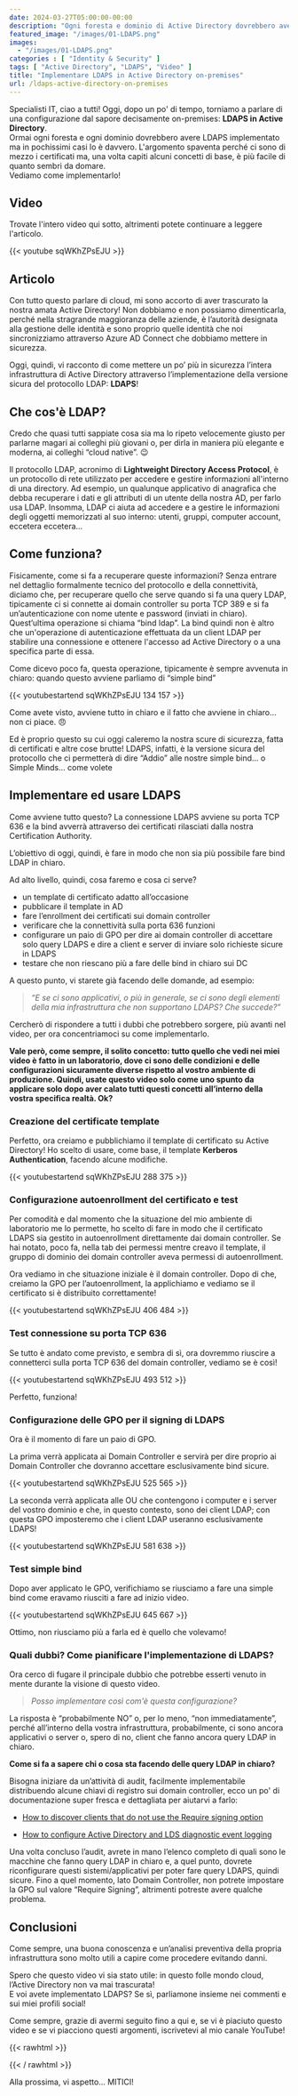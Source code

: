 ```yaml
---
date: 2024-03-27T05:00:00-00:00
description: "Ogni foresta e dominio di Active Directory dovrebbero avere LDAPS implementato ma in pochissimi casi lo è davvero. L'argomento spaventa perché ci sono di mezzo i certificati ma, una volta capiti alcuni concetti di base, è più facile di quanto sembri da domare. Vediamo come implementarlo!"
featured_image: "/images/01-LDAPS.png"
images:
  - "/images/01-LDAPS.png"
categories : [ "Identity & Security" ]
tags: [ "Active Directory", "LDAPS", "Video" ]
title: "Implementare LDAPS in Active Directory on-premises"
url: /ldaps-active-directory-on-premises
---
```

Specialisti IT, ciao a tutti! Oggi, dopo un po' di tempo, torniamo a parlare di una configurazione dal sapore decisamente on-premises: **LDAPS in Active Directory**.  
Ormai ogni foresta e ogni dominio dovrebbero avere LDAPS implementato ma in pochissimi casi lo è davvero. L'argomento spaventa perché ci sono di mezzo i certificati ma, una volta capiti alcuni concetti di base, è più facile di quanto sembri da domare.  
Vediamo come implementarlo!

## Video
Trovate l'intero video qui sotto, altrimenti potete continuare a leggere l'articolo.

{{< youtube sqWKhZPsEJU >}}

## Articolo

Con tutto questo parlare di cloud, mi sono accorto di aver trascurato la nostra amata Active Directory! Non dobbiamo e non possiamo dimenticarla, perché nella stragrande maggioranza delle aziende, è l’autorità designata alla gestione delle identità e sono proprio quelle identità che noi sincronizziamo attraverso Azure AD Connect che dobbiamo mettere in sicurezza.

Oggi, quindi, vi racconto di come mettere un po’ più in sicurezza l’intera infrastruttura di Active Directory attraverso l’implementazione della versione sicura del protocollo LDAP: **LDAPS**!

## Che cos'è LDAP?

Credo che quasi tutti sappiate cosa sia ma lo ripeto velocemente giusto per parlarne magari ai colleghi più giovani o, per dirla in maniera più elegante e moderna, ai colleghi “cloud native”. 😉 

Il protocollo LDAP, acronimo di **Lightweight Directory Access Protocol**, è un protocollo di rete utilizzato per accedere e gestire informazioni all'interno di una directory. Ad esempio, un qualunque applicativo di anagrafica che debba recuperare i dati e gli attributi di un utente della nostra AD, per farlo usa LDAP. Insomma, LDAP ci aiuta ad accedere e a gestire le informazioni degli oggetti memorizzati al suo interno: utenti, gruppi, computer account, eccetera eccetera...

## Come funziona?

Fisicamente, come si fa a recuperare queste informazioni? Senza entrare nel dettaglio formalmente tecnico del protocollo e della connettività, diciamo che, per recuperare quello che serve quando si fa una query LDAP, tipicamente ci si connette ai domain controller su porta TCP 389 e si fa un’autenticazione con nome utente e password (inviati in chiaro).  
Quest’ultima operazione si chiama “bind ldap”. La bind quindi non è altro che un'operazione di autenticazione effettuata da un client LDAP per stabilire una connessione e ottenere l'accesso ad Active Directory o a una specifica parte di essa.

Come dicevo poco fa, questa operazione, tipicamente è sempre avvenuta in chiaro: quando questo avviene parliamo di “simple bind”

{{< youtubestartend sqWKhZPsEJU 134 157 >}}

Come avete visto, avviene tutto in chiaro e il fatto che avviene in chiaro... non ci piace. 😠

Ed è proprio questo su cui oggi caleremo la nostra scure di sicurezza, fatta di certificati e altre cose brutte! LDAPS, infatti, è la versione sicura del protocollo che ci permetterà di dire “Addio” alle nostre simple bind... o Simple Minds... come volete

## Implementare ed usare LDAPS

Come avviene tutto questo? La connessione LDAPS avviene su porta TCP 636 e la bind avverrà attraverso dei certificati rilasciati dalla nostra Certification Authority.

L’obiettivo di oggi, quindi, è fare in modo che non sia più possibile fare bind LDAP in chiaro.

Ad alto livello, quindi, cosa faremo e cosa ci serve?
- un template di certificato adatto all’occasione
- pubblicare il template in AD
- fare l’enrollment dei certificati sui domain controller
- verificare che la connettività sulla porta 636 funzioni
- configurare un paio di GPO per dire ai domain controller di accettare solo query LDAPS e dire a client e server di inviare solo richieste sicure in LDAPS
- testare che non riescano più a fare delle bind in chiaro sui DC

A questo punto, vi starete già facendo delle domande, ad esempio:

> *“E se ci sono applicativi, o più in generale, se ci sono degli elementi della mia infrastruttura che non supportano LDAPS? Che succede?”*

Cercherò di rispondere a tutti i dubbi che potrebbero sorgere, più avanti nel video, per ora concentriamoci su come implementarlo.

**Vale però, come sempre, il solito concetto: tutto quello che vedi nei miei video è fatto in un laboratorio, dove ci sono delle condizioni e delle configurazioni sicuramente diverse rispetto al vostro ambiente di produzione. Quindi, usate questo video solo come uno spunto da applicare solo dopo aver calato tutti questi concetti all’interno della vostra specifica realtà. Ok?**

### Creazione del certificate template

Perfetto, ora creiamo e pubblichiamo il template di certificato su Active Directory! Ho scelto di usare, come base, il template **Kerberos Authentication**, facendo alcune modifiche.

{{< youtubestartend sqWKhZPsEJU 288 375 >}}

### Configurazione autoenrollment del certificato e test

Per comodità e dal momento che la situazione del mio ambiente di laboratorio me lo permette, ho scelto di fare in modo che il certificato LDAPS sia gestito in autoenrollment direttamente dai domain controller.  Se hai notato, poco fa, nella tab dei permessi mentre creavo il template, il gruppo di dominio dei domain controller aveva permessi di autoenrollment.

Ora vediamo in che situazione iniziale è il domain controller. Dopo di che, creiamo la GPO per l’autoenrollment, la applichiamo e vediamo se il certificato si è distribuito correttamente!

{{< youtubestartend sqWKhZPsEJU 406 484 >}}

### Test connessione su porta TCP 636

Se tutto è andato come previsto, e sembra di sì, ora dovremmo riuscire a connetterci sulla porta TCP 636 del domain controller, vediamo se è così!

{{< youtubestartend sqWKhZPsEJU 493 512 >}}

Perfetto, funziona!

### Configurazione delle GPO per il signing di LDAPS

Ora è il momento di fare un paio di GPO.

La prima verrà applicata ai Domain Controller e servirà per dire proprio ai Domain Controller che dovranno accettare esclusivamente bind sicure.

{{< youtubestartend sqWKhZPsEJU 525 565 >}}

La seconda verrà applicata alle OU che contengono i computer e i server del vostro dominio e che, in questo contesto, sono dei client LDAP; con questa GPO imposteremo che i client LDAP useranno esclusivamente LDAPS!

{{< youtubestartend sqWKhZPsEJU 581 638 >}}

### Test simple bind

Dopo aver applicato le GPO, verifichiamo se riusciamo a fare una simple bind come eravamo riusciti a fare ad inizio video.

{{< youtubestartend sqWKhZPsEJU 645 667 >}}

Ottimo, non riusciamo più a farla ed è quello che volevamo!

### Quali dubbi? Come pianificare l'implementazione di LDAPS?

Ora cerco di fugare il principale dubbio che potrebbe esserti venuto in mente durante la visione di questo video.

> *Posso implementare così com'è questa configurazione?*

La risposta è “probabilmente NO” o, per lo meno, “non immediatamente”, perché all’interno della vostra infrastruttura, probabilmente, ci sono ancora applicativi o server o, spero di no, client che fanno ancora query LDAP in chiaro.

**Come si fa a sapere chi o cosa sta facendo delle query LDAP in chiaro?**

Bisogna iniziare da un’attività di audit, facilmente implementabile distribuendo alcune chiavi di registro sui domain controller, ecco un po' di documentazione super fresca e dettagliata per aiutarvi a farlo:
- [How to discover clients that do not use the Require signing option](https://learn.microsoft.com/en-us/troubleshoot/windows-server/identity/enable-ldap-signing-in-windows-server#how-to-discover-clients-that-do-not-use-the-require-signing-option)

- [How to configure Active Directory and LDS diagnostic event logging](https://learn.microsoft.com/en-GB/troubleshoot/windows-server/identity/configure-ad-and-lds-event-logging)

Una volta concluso l’audit, avrete in mano l’elenco completo di quali sono le macchine che fanno query LDAP in chiaro e, a quel punto, dovrete riconfigurare questi sistemi/applicativi per poter fare query LDAPS, quindi sicure. Fino a quel momento, lato Domain Controller, non potrete impostare la GPO sul valore “Require Signing”, altrimenti potreste avere qualche problema.

## Conclusioni

Come sempre, una buona conoscenza e un’analisi preventiva della propria infrastruttura sono molto utili a capire come procedere evitando danni.

Spero che questo video vi sia stato utile: in questo folle mondo cloud, l’Active Directory non va mai trascurata!  
E voi avete implementato LDAPS? Se sì, parliamone insieme nei commenti e sui miei profili social!

Come sempre, grazie di avermi seguito fino a qui e, se vi è piaciuto questo video e se vi piacciono questi argomenti, iscrivetevi al mio canale YouTube!

{{< rawhtml >}}
  <script src="https://apis.google.com/js/platform.js"></script>
  <div class="g-ytsubscribe" data-channelid="UCDNe_oC28ozt_LJ-8kWQbEA" data-layout="full" data-count="hidden"></div>
{{< / rawhtml >}}

Alla prossima, vi aspetto... MITICI!